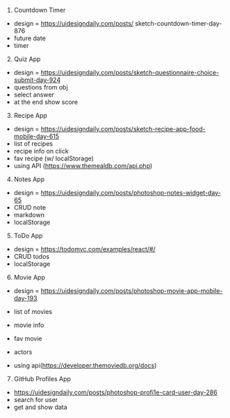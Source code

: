 1. Countdown Timer

- design = https://uidesigndaily.com/posts/ sketch-countdown-timer-day-876
- future date
- timer

2. Quiz App

- design = https://uidesigndaily.com/posts/sketch-questionnaire-choice-submit-day-924
- questions from obj
- select answer
- at the end show score

3. Recipe App

- design = https://uidesigndaily.com/posts/sketch-recipe-app-food-mobile-day-615
- list of recipes
- recipe info on click
- fav recipe (w/ localStorage)
- using API (https://www.themealdb.com/api.php)

4. Notes App

- design = https://uidesigndaily.com/posts/photoshop-notes-widget-day-65
- CRUD note
- markdown
- localStorage

5. ToDo App

- design = https://todomvc.com/examples/react/#/
- CRUD todos
- localStorage

6. Movie App

- design = https://uidesigndaily.com/posts/photoshop-movie-app-mobile-day-193

- list of movies
- movie info
- fav movie
- actors
- using api(https://developer.themoviedb.org/docs)

7. GitHub Profiles App
- https://uidesigndaily.com/posts/photoshop-profi1e-card-user-day-286
- search for user
- get and show data